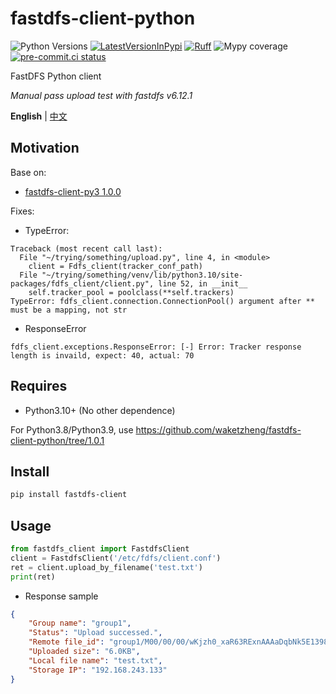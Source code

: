 # fastdfs-client-python
![Python Versions](https://img.shields.io/pypi/pyversions/fastdfs-client)
[![LatestVersionInPypi](https://img.shields.io/pypi/v/fastdfs-client.svg?style=flat)](https://pypi.python.org/pypi/fastdfs-client)
[![Ruff](https://img.shields.io/endpoint?url=https://raw.githubusercontent.com/astral-sh/ruff/main/assets/badge/v2.json)](https://github.com/astral-sh/ruff)
![Mypy coverage](https://img.shields.io/badge/mypy-100%25-green.svg)
[![pre-commit.ci status](https://results.pre-commit.ci/badge/github/pre-commit/pre-commit/main.svg)](https://github.com/pre-commit/pre-commit)

FastDFS Python client

*Manual pass upload test with fastdfs v6.12.1*

**English** | [中文](./README.zh.md)

## Motivation

Base on:
- [fastdfs-client-py3 1.0.0](https://pypi.org/project/fastdfs-client-py3/)

Fixes:
- TypeError:
```
Traceback (most recent call last):
  File "~/trying/something/upload.py", line 4, in <module>
    client = Fdfs_client(tracker_conf_path)
  File "~/trying/something/venv/lib/python3.10/site-packages/fdfs_client/client.py", line 52, in __init__
    self.tracker_pool = poolclass(**self.trackers)
TypeError: fdfs_client.connection.ConnectionPool() argument after ** must be a mapping, not str
```
- ResponseError
```
fdfs_client.exceptions.ResponseError: [-] Error: Tracker response length is invaild, expect: 40, actual: 70
```

## Requires

- Python3.10+ (No other dependence)

For Python3.8/Python3.9, use https://github.com/waketzheng/fastdfs-client-python/tree/1.0.1

## Install

```bash
pip install fastdfs-client
```

## Usage

```py
from fastdfs_client import FastdfsClient
client = FastdfsClient('/etc/fdfs/client.conf')
ret = client.upload_by_filename('test.txt')
print(ret)
```
- Response sample
```JSON
{
    "Group name": "group1",
    "Status": "Upload successed.",
    "Remote file_id": "group1/M00/00/00/wKjzh0_xaR63RExnAAAaDqbNk5E1398.txt",
    "Uploaded size": "6.0KB",
    "Local file name": "test.txt",
    "Storage IP": "192.168.243.133"
}
```
